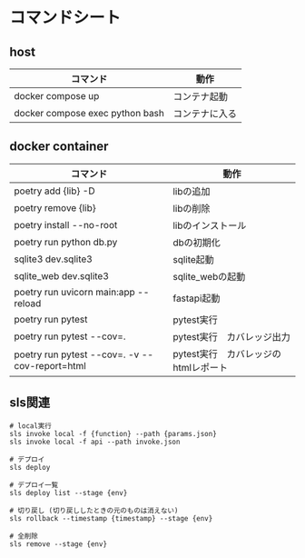# コマンドシート

## host
| コマンド                        | 動作           |
| ------------------------------- | -------------- |
| docker compose up               | コンテナ起動   |
| docker compose exec python bash | コンテナに入る |

## docker container
| コマンド                                       | 動作                                 |
| ---------------------------------------------- | ------------------------------------ |
| poetry add {lib} -D                            | libの追加                            |
| poetry remove {lib}                            | libの削除                            |
| poetry install --no-root                       | libのインストール                    |
| poetry run python db.py                        | dbの初期化                           |
| sqlite3 dev.sqlite3                            | sqlite起動                           |
| sqlite_web dev.sqlite3                         | sqlite_webの起動                     |
| poetry run uvicorn main:app --reload           | fastapi起動                          |
| poetry run pytest                              | pytest実行                           |
| poetry run pytest --cov=.                      | pytest実行　カバレッジ出力           |
| poetry run pytest --cov=. -v --cov-report=html | pytest実行　カバレッジのhtmlレポート |


## sls関連
```
# local実行
sls invoke local -f {function} --path {params.json}
sls invoke local -f api --path invoke.json

# デプロイ
sls deploy

# デプロイ一覧
sls deploy list --stage {env}

# 切り戻し (切り戻ししたときの元のものは消えない)
sls rollback --timestamp {timestamp} --stage {env}

# 全削除
sls remove --stage {env}
```